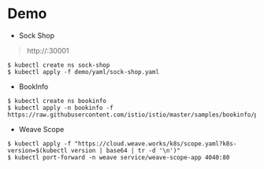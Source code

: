 # Demo

* Sock Shop
> http://<cluster ip>:30001

```
$ kubectl create ns sock-shop
$ kubectl apply -f demo/yaml/sock-shop.yaml
```

* BookInfo

```
$ kubectl create ns bookinfo 
$ kubectl apply -n bookinfo -f https://raw.githubusercontent.com/istio/istio/master/samples/bookinfo/platform/kube/bookinfo.yaml
```

* Weave Scope

```
$ kubectl apply -f "https://cloud.weave.works/k8s/scope.yaml?k8s-version=$(kubectl version | base64 | tr -d '\n')"
$ kubectl port-forward -n weave service/weave-scope-app 4040:80
```